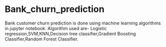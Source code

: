 # Bank_churn_prediction
Bank customer churn prediction is done using machine learning algorithms in jupyter notebook.
Algorithm used are- Logistic regression,SVM,KNN,Decision tree classifier,Gradient Boosting Classifier,Random Forest Classifier.
